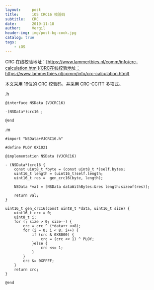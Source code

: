 ```yaml
---
layout:     post
title:      iOS CRC16 校验码
subtitle:   CRC
date:       2019-11-18
author:     Vergil
header-img: img/post-bg-cook.jpg
catalog: true
tags:
    - iOS
---
```


CRC 在线校验地址：[https://www.lammertbies.nl/comm/info/crc-calculation.html](CRC在线校验地址：https://www.lammertbies.nl/comm/info/crc-calculation.html)

本文采用 16位的 CRC 校验码，并采用 CRC-CCITT 多项式。

.h

```
@interface NSData (VJCRC16)

-(NSData*)crc16 ;

@end
```

.m

```
#import "NSData+VJCRC16.h"

#define PLOY 0X1021

@implementation NSData (VJCRC16)

- (NSData*)crc16 {
    const uint8_t *byte = (const uint8_t *)self.bytes;
    uint16_t length = (uint16_t)self.length;
    uint16_t res =  gen_crc16(byte, length);
    
    NSData *val = [NSData dataWithBytes:&res length:sizeof(res)];
    
    return val;
}

uint16_t gen_crc16(const uint8_t *data, uint16_t size) {
    uint16_t crc = 0;
    uint8_t i;
    for (; size > 0; size--) {
        crc = crc ^ (*data++ <<8);
        for (i = 0; i < 8; i++) {
            if (crc & 0X8000) {
                crc = (crc << 1) ^ PLOY;
            }else {
                crc <<= 1;
            }
        }
        crc &= 0XFFFF;
    }
    return crc;
}

@end
```